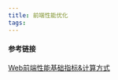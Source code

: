 ```yaml
---
title: 前端性能优化
tags:
---
```




#### 参考链接
[Web前端性能基础指标&计算方式](https://mp.weixin.qq.com/s/V3CuACB0GfQNrTFyzuH66A)